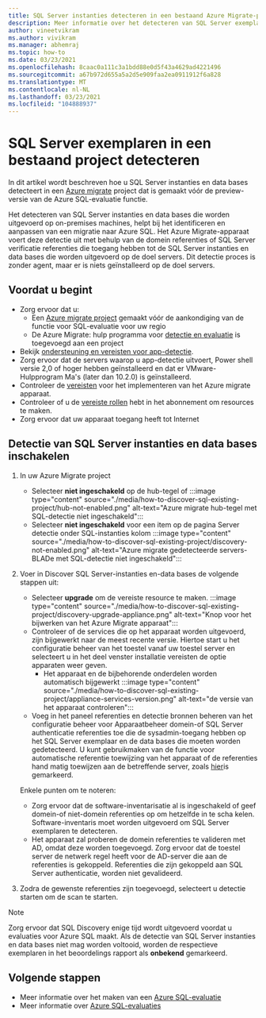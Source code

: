 ```yaml
---
title: SQL Server instanties detecteren in een bestaand Azure Migrate-project
description: Meer informatie over het detecteren van SQL Server exemplaren in een bestaand Azure Migrate-project.
author: vineetvikram
ms.author: vivikram
ms.manager: abhemraj
ms.topic: how-to
ms.date: 03/23/2021
ms.openlocfilehash: 8caac0a111c3a1bdd88e0d5f43a4629ad4221496
ms.sourcegitcommit: a67b972d655a5a2d5e909faa2ea0911912f6a828
ms.translationtype: MT
ms.contentlocale: nl-NL
ms.lasthandoff: 03/23/2021
ms.locfileid: "104888937"
---
```

# <a name="discover-sql-server-instances-in-an-existing-project"></a>SQL Server exemplaren in een bestaand project detecteren 

In dit artikel wordt beschreven hoe u SQL Server instanties en data bases detecteert in een [Azure migrate](./migrate-services-overview.md) project dat is gemaakt vóór de preview-versie van de Azure SQL-evaluatie functie.

Het detecteren van SQL Server instanties en data bases die worden uitgevoerd op on-premises machines, helpt bij het identificeren en aanpassen van een migratie naar Azure SQL. Het Azure Migrate-apparaat voert deze detectie uit met behulp van de domein referenties of SQL Server verificatie referenties die toegang hebben tot de SQL Server instanties en data bases die worden uitgevoerd op de doel servers. Dit detectie proces is zonder agent, maar er is niets geïnstalleerd op de doel servers.

## <a name="before-you-start"></a>Voordat u begint

- Zorg ervoor dat u:
    - Een [Azure migrate project](./create-manage-projects.md) gemaakt vóór de aankondiging van de functie voor SQL-evaluatie voor uw regio
    - De Azure Migrate: hulp programma voor [detectie en evaluatie](./how-to-assess.md) is toegevoegd aan een project
- Bekijk [ondersteuning en vereisten voor app-detectie](./migrate-support-matrix-vmware.md#vmware-requirements).
-  Zorg ervoor dat de servers waarop u app-detectie uitvoert, Power shell versie 2,0 of hoger hebben geïnstalleerd en dat er VMware-Hulpprogram Ma's (later dan 10.2.0) is geïnstalleerd.
- Controleer de [vereisten](./migrate-appliance.md) voor het implementeren van het Azure migrate apparaat.
- Controleer of u de [vereiste rollen](./create-manage-projects.md#verify-permissions) hebt in het abonnement om resources te maken.
- Zorg ervoor dat uw apparaat toegang heeft tot Internet

## <a name="enable-discovery-of-sql-server-instances-and-databases"></a>Detectie van SQL Server instanties en data bases inschakelen

1. In uw Azure Migrate project
    - Selecteer **niet ingeschakeld** op de hub-tegel of   :::image type="content" source="./media/how-to-discover-sql-existing-project/hub-not-enabled.png" alt-text="Azure migrate hub-tegel met SQL-detectie niet ingeschakeld":::
    - Selecteer **niet ingeschakeld** voor een item op de pagina Server detectie onder SQL-instanties kolom   :::image type="content" source="./media/how-to-discover-sql-existing-project/discovery-not-enabled.png" alt-text="Azure migrate gedetecteerde servers-BLADe met SQL-detectie niet ingeschakeld":::
2. Voer in Discover SQL Server-instanties en-data bases de volgende stappen uit:
    - Selecteer **upgrade** om de vereiste resource te maken.
        :::image type="content" source="./media/how-to-discover-sql-existing-project/discovery-upgrade-appliance.png" alt-text="Knop voor het bijwerken van het Azure Migrate apparaat":::
    - Controleer of de services die op het apparaat worden uitgevoerd, zijn bijgewerkt naar de meest recente versie. Hiertoe start u het configuratie beheer van het toestel vanaf uw toestel server en selecteert u in het deel venster installatie vereisten de optie apparaten weer geven.
        - Het apparaat en de bijbehorende onderdelen worden automatisch bijgewerkt :::image type="content" source="./media/how-to-discover-sql-existing-project/appliance-services-version.png" alt-text="de versie van het apparaat controleren":::
    - Voeg in het paneel referenties en detectie bronnen beheren van het configuratie beheer voor Apparaatbeheer domein-of SQL Server authenticatie referenties toe die de sysadmin-toegang hebben op het SQL Server exemplaar en de data bases die moeten worden gedetecteerd.
    U kunt gebruikmaken van de functie voor automatische referentie toewijzing van het apparaat of de referenties hand matig toewijzen aan de betreffende server, zoals [hier](/azure/migrate/tutorial-discover-vmware#start-continuous-discovery)is gemarkeerd.

    Enkele punten om te noteren:
    - Zorg ervoor dat de software-inventarisatie al is ingeschakeld of geef domein-of niet-domein referenties op om hetzelfde in te scha kelen. Software-inventaris moet worden uitgevoerd om SQL Server exemplaren te detecteren.
    - Het apparaat zal proberen de domein referenties te valideren met AD, omdat deze worden toegevoegd. Zorg ervoor dat de toestel server de netwerk regel heeft voor de AD-server die aan de referenties is gekoppeld. Referenties die zijn gekoppeld aan SQL Server authenticatie, worden niet gevalideerd.

3. Zodra de gewenste referenties zijn toegevoegd, selecteert u detectie starten om de scan te starten.

> [!Note]
>Zorg ervoor dat SQL Discovery enige tijd wordt uitgevoerd voordat u evaluaties voor Azure SQL maakt. Als de detectie van SQL Server instanties en data bases niet mag worden voltooid, worden de respectieve exemplaren in het beoordelings rapport als **onbekend** gemarkeerd.

## <a name="next-steps"></a>Volgende stappen

- Meer informatie over het maken van een [Azure SQL-evaluatie](./how-to-create-azure-sql-assessment.md)
- Meer informatie over [Azure SQL-evaluaties](./concepts-azure-sql-assessment-calculation.md)